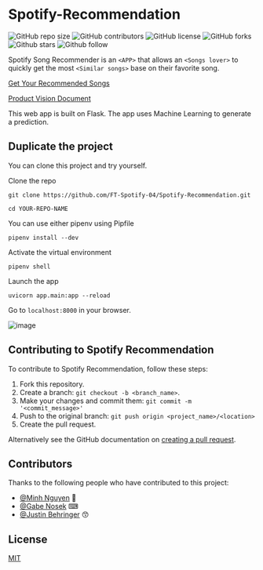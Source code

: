 
# Spotify-Recommendation
![GitHub repo size](https://img.shields.io/github/repo-size/FT-Spotify-04/Spotify-Recommendation)
![GitHub contributors](https://img.shields.io/github/contributors/FT-Spotify-04/Spotify-Recommendation)
![GitHub license](https://img.shields.io/github/license/FT-Spotify-04/Spotify-Recommendation)
![GitHub forks](https://img.shields.io/github/forks/FT-Spotify-04/Spotify-Recommendation?style=social)
![Github stars](https://img.shields.io/github/stars/FT-Spotify-04/Spotify-Recommendation?style=social)
![Github follow](https://img.shields.io/github/followers/FT-Spotify-04?style=social)

Spotify Song Recommender is an `<APP>` that allows an `<Songs lover>` to quickly get the most `<Similar songs>` base on their favorite song.

[Get Your Recommended Songs](https://spotifysongfinder.herokuapp.com/)

[Product Vision Document](https://www.notion.so/Product-Vision-Document-b23cf186fc5a4a208ebf53dc4a69c2c4)

This web app is built on Flask. The app uses Machine Learning to generate a prediction.

## Duplicate the project
You can clone this project and try yourself.

Clone the repo
```
git clone https://github.com/FT-Spotify-04/Spotify-Recommendation.git

cd YOUR-REPO-NAME
```

You can use either pipenv using Pipfile 
```
pipenv install --dev
```

Activate the virtual environment
```
pipenv shell
```

Launch the app
```
uvicorn app.main:app --reload
```

Go to `localhost:8000` in your browser.

![image](https://user-images.githubusercontent.com/7278219/87965040-c18ba300-ca80-11ea-894f-d51a69d52f8a.png)





## Contributing to Spotify Recommendation
<!--- If your README is long or you have some specific process or steps you want contributors to follow, consider creating a separate CONTRIBUTING.md file--->
To contribute to Spotify Recommendation, follow these steps:

1. Fork this repository.
2. Create a branch: `git checkout -b <branch_name>`.
3. Make your changes and commit them: `git commit -m '<commit_message>'`
4. Push to the original branch: `git push origin <project_name>/<location>`
5. Create the pull request.

Alternatively see the GitHub documentation on [creating a pull request](https://help.github.com/en/github/collaborating-with-issues-and-pull-requests/creating-a-pull-request).

## Contributors

Thanks to the following people who have contributed to this project:

* [@Minh Nguyen](https://github.com/minh14496) :high_brightness:
* [@Gabe Nosek](https://github.com/gaben3722) ⌨
* [@Justin Behringer](https://github.com/jbehringer95) 😙

## License
[MIT](https://choosealicense.com/licenses/mit/)
